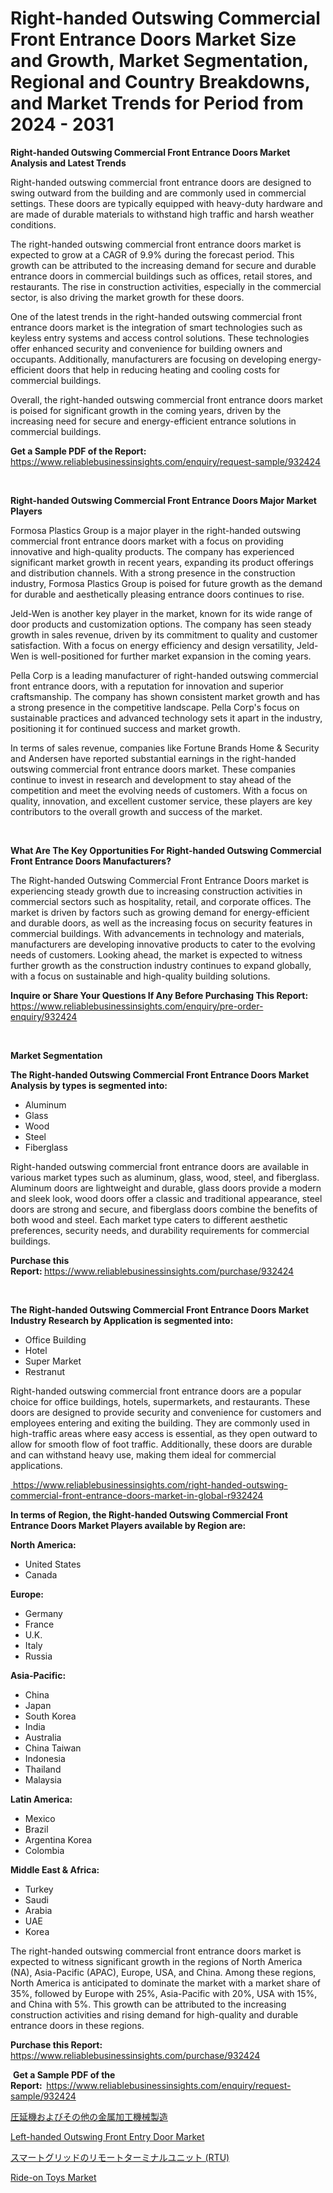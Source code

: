 <p><h1>Right-handed Outswing Commercial Front Entrance Doors Market Size and Growth, Market Segmentation, Regional and Country Breakdowns, and Market Trends for Period from 2024 -  2031</h1></p><p><strong>Right-handed Outswing Commercial Front Entrance Doors Market Analysis and Latest Trends</strong></p>
<p><p>Right-handed outswing commercial front entrance doors are designed to swing outward from the building and are commonly used in commercial settings. These doors are typically equipped with heavy-duty hardware and are made of durable materials to withstand high traffic and harsh weather conditions.</p><p>The right-handed outswing commercial front entrance doors market is expected to grow at a CAGR of 9.9% during the forecast period. This growth can be attributed to the increasing demand for secure and durable entrance doors in commercial buildings such as offices, retail stores, and restaurants. The rise in construction activities, especially in the commercial sector, is also driving the market growth for these doors.</p><p>One of the latest trends in the right-handed outswing commercial front entrance doors market is the integration of smart technologies such as keyless entry systems and access control solutions. These technologies offer enhanced security and convenience for building owners and occupants. Additionally, manufacturers are focusing on developing energy-efficient doors that help in reducing heating and cooling costs for commercial buildings.</p><p>Overall, the right-handed outswing commercial front entrance doors market is poised for significant growth in the coming years, driven by the increasing need for secure and energy-efficient entrance solutions in commercial buildings.</p></p>
<p><strong>Get a Sample PDF of the Report:&nbsp;</strong> <a href="https://www.reliablebusinessinsights.com/enquiry/request-sample/932424">https://www.reliablebusinessinsights.com/enquiry/request-sample/932424</a></p>
<p>&nbsp;</p>
<p><strong>Right-handed Outswing Commercial Front Entrance Doors Major Market Players</strong></p>
<p><p>Formosa Plastics Group is a major player in the right-handed outswing commercial front entrance doors market with a focus on providing innovative and high-quality products. The company has experienced significant market growth in recent years, expanding its product offerings and distribution channels. With a strong presence in the construction industry, Formosa Plastics Group is poised for future growth as the demand for durable and aesthetically pleasing entrance doors continues to rise.</p><p>Jeld-Wen is another key player in the market, known for its wide range of door products and customization options. The company has seen steady growth in sales revenue, driven by its commitment to quality and customer satisfaction. With a focus on energy efficiency and design versatility, Jeld-Wen is well-positioned for further market expansion in the coming years.</p><p>Pella Corp is a leading manufacturer of right-handed outswing commercial front entrance doors, with a reputation for innovation and superior craftsmanship. The company has shown consistent market growth and has a strong presence in the competitive landscape. Pella Corp's focus on sustainable practices and advanced technology sets it apart in the industry, positioning it for continued success and market growth.</p><p>In terms of sales revenue, companies like Fortune Brands Home & Security and Andersen have reported substantial earnings in the right-handed outswing commercial front entrance doors market. These companies continue to invest in research and development to stay ahead of the competition and meet the evolving needs of customers. With a focus on quality, innovation, and excellent customer service, these players are key contributors to the overall growth and success of the market.</p></p>
<p>&nbsp;</p>
<p><strong>What Are The Key Opportunities For Right-handed Outswing Commercial Front Entrance Doors Manufacturers?</strong></p>
<p><p>The Right-handed Outswing Commercial Front Entrance Doors market is experiencing steady growth due to increasing construction activities in commercial sectors such as hospitality, retail, and corporate offices. The market is driven by factors such as growing demand for energy-efficient and durable doors, as well as the increasing focus on security features in commercial buildings. With advancements in technology and materials, manufacturers are developing innovative products to cater to the evolving needs of customers. Looking ahead, the market is expected to witness further growth as the construction industry continues to expand globally, with a focus on sustainable and high-quality building solutions.</p></p>
<p><strong>Inquire or Share Your Questions If Any Before Purchasing This Report:</strong> <a href="https://www.reliablebusinessinsights.com/enquiry/pre-order-enquiry/932424">https://www.reliablebusinessinsights.com/enquiry/pre-order-enquiry/932424</a></p>
<p>&nbsp;</p>
<p><strong>Market Segmentation</strong></p>
<p><strong>The Right-handed Outswing Commercial Front Entrance Doors Market Analysis by types is segmented into:</strong></p>
<p><ul><li>Aluminum</li><li>Glass</li><li>Wood</li><li>Steel</li><li>Fiberglass</li></ul></p>
<p><p>Right-handed outswing commercial front entrance doors are available in various market types such as aluminum, glass, wood, steel, and fiberglass. Aluminum doors are lightweight and durable, glass doors provide a modern and sleek look, wood doors offer a classic and traditional appearance, steel doors are strong and secure, and fiberglass doors combine the benefits of both wood and steel. Each market type caters to different aesthetic preferences, security needs, and durability requirements for commercial buildings.</p></p>
<p><strong>Purchase this Report:&nbsp;</strong><a href="https://www.reliablebusinessinsights.com/purchase/932424">https://www.reliablebusinessinsights.com/purchase/932424</a></p>
<p>&nbsp;</p>
<p><strong>The Right-handed Outswing Commercial Front Entrance Doors Market Industry Research by Application is segmented into:</strong></p>
<p><ul><li>Office Building</li><li>Hotel</li><li>Super Market</li><li>Restranut</li></ul></p>
<p><p>Right-handed outswing commercial front entrance doors are a popular choice for office buildings, hotels, supermarkets, and restaurants. These doors are designed to provide security and convenience for customers and employees entering and exiting the building. They are commonly used in high-traffic areas where easy access is essential, as they open outward to allow for smooth flow of foot traffic. Additionally, these doors are durable and can withstand heavy use, making them ideal for commercial applications.</p></p>
<p><a href="https://www.reliablebusinessinsights.com/right-handed-outswing-commercial-front-entrance-doors-market-in-global-r932424">&nbsp;https://www.reliablebusinessinsights.com/right-handed-outswing-commercial-front-entrance-doors-market-in-global-r932424</a></p>
<p><strong>In terms of Region, the Right-handed Outswing Commercial Front Entrance Doors Market Players available by Region are:</strong></p>
<p>
    <p> <strong> North America: </strong>
        <ul>
            <li>United States</li>
            <li>Canada</li>
        </ul>
        </p> 
    <p> <strong> Europe: </strong>
        <ul>
            <li>Germany</li>
            <li>France</li>
            <li>U.K.</li>
            <li>Italy</li>
            <li>Russia</li>
        </ul>
        </p> 
    <p> <strong> Asia-Pacific: </strong>
        <ul>
            <li>China</li>
            <li>Japan</li>
            <li>South Korea</li>
            <li>India</li>
            <li>Australia</li>
            <li>China Taiwan</li>
            <li>Indonesia</li>
            <li>Thailand</li>
            <li>Malaysia</li>
        </ul>
        </p> 
    <p> <strong> Latin America: </strong>
        <ul>
            <li>Mexico</li>
            <li>Brazil</li>
            <li>Argentina Korea</li>
            <li>Colombia</li>
        </ul>
        </p> 
    <p> <strong> Middle East & Africa: </strong>
        <ul>
            <li>Turkey</li>
            <li>Saudi</li>
            <li>Arabia</li>
            <li>UAE</li>
            <li>Korea</li>
        </ul>
    </p>
    </p>
<p><p>The right-handed outswing commercial front entrance doors market is expected to witness significant growth in the regions of North America (NA), Asia-Pacific (APAC), Europe, USA, and China. Among these regions, North America is anticipated to dominate the market with a market share of 35%, followed by Europe with 25%, Asia-Pacific with 20%, USA with 15%, and China with 5%. This growth can be attributed to the increasing construction activities and rising demand for high-quality and durable entrance doors in these regions.</p></p>
<p><strong>Purchase this Report: </strong><a href="https://www.reliablebusinessinsights.com/purchase/932424">https://www.reliablebusinessinsights.com/purchase/932424</a></p>
<p>&nbsp;<strong>Get a Sample PDF of the Report:&nbsp;&nbsp;</strong><a href="https://www.reliablebusinessinsights.com/enquiry/request-sample/932424">https://www.reliablebusinessinsights.com/enquiry/request-sample/932424</a></p>
<p><strong></strong></p>
<p><p><a href="https://github.com/LizaHeller2023/Market-Research-Report-List-1/blob/main/463543383417.md">圧延機およびその他の金属加工機械製造</a></p><p><a href="https://github.com/yoshih12/Market-Research-Report-List-3/blob/main/left-handed-outswing-front-entry-door-market.md">Left-handed Outswing Front Entry Door Market</a></p><p><a href="https://github.com/hilmi-2a/Market-Research-Report-List-1/blob/main/106496589876.md">スマートグリッドのリモートターミナルユニット (RTU)</a></p><p><a href="https://github.com/castoriffic/Market-Research-Report-List-4/blob/main/ride-on-toys-market.md">Ride-on Toys Market</a></p></p>